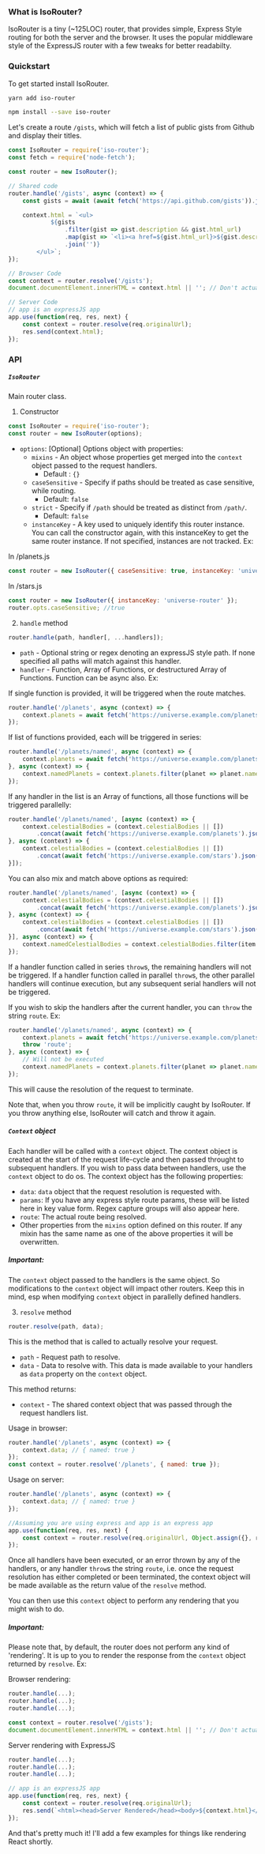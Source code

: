 ### What is IsoRouter?
IsoRouter is a tiny (~125LOC) router, that provides simple, Express Style routing for both the server and the browser. It uses the popular middleware style of the ExpressJS router with a few tweaks for better readabilty.

### Quickstart

To get started install IsoRouter.

```bash
yarn add iso-router
```
```bash
npm install --save iso-router
```

Let's create a route `/gists`, which will fetch a list of public gists from Github and display their titles.

```javascript
const IsoRouter = require('iso-router');
const fetch = require('node-fetch');

const router = new IsoRouter();

// Shared code
router.handle('/gists', async (context) => {
    const gists = await (await fetch('https://api.github.com/gists')).json();

    context.html = `<ul>
            ${gists
                .filter(gist => gist.description && gist.html_url)
                .map(gist => `<li><a href=${gist.html_url}>${gist.description}</a></li>`)
                .join('')}
        </ul>`;
});

// Browser Code
const context = router.resolve('/gists');
document.documentElement.innerHTML = context.html || ''; // Don't actually do this. innerHTML is BAD.

// Server Code
// app is an expressJS app
app.use(function(req, res, next) {
    const context = router.resolve(req.originalUrl);
    res.send(context.html);
});
```

### API

##### `IsoRouter`
Main router class.

1. Constructor

```js
const IsoRouter = require('iso-router');
const router = new IsoRouter(options);
```

- `options`: [Optional] Options object with properties:
    - `mixins` - An object whose properties get merged into the `context` object passed to the request handlers.
        - Default : `{}`
    - `caseSensitive` - Specify if paths should be treated as case sensitive, while routing.
        - Default: `false`
    - `strict` - Specify if `/path` should be treated as distinct from `/path/`.
        - Default: `false`
    - `instanceKey` - A key used to uniquely identify this router instance. You can call the constructor again, with this instanceKey to get the same router instance. If not specified, instances are not tracked. Ex:

In /planets.js
```js
const router = new IsoRouter({ caseSensitive: true, instanceKey: 'universe-router' });
```

In /stars.js
```js
const router = new IsoRouter({ instanceKey: 'universe-router' });
router.opts.caseSensitive; //true
```

2. `handle` method

```js
router.handle(path, handler[, ...handlers]);
```
- `path` - Optional string or regex denoting an expressJS style path. If none specified all paths will match against this handler.
- `handler` - Function, Array of Functions, or destructured Array of Functions. Function can be async also. Ex:

If single function is provided, it will be triggered when the route matches.
```js
router.handle('/planets', async (context) => {
    context.planets = await fetch('https://universe.example.com/planets').json();
});

```

If list of functions provided, each will be triggered in series:
```js
router.handle('/planets/named', async (context) => {
    context.planets = await fetch('https://universe.example.com/planets').json();
}, async (context) => {
    context.namedPlanets = context.planets.filter(planet => planet.name);
});
```

If any handler in the list is an Array of functions, all those functions will be triggered parallelly:
```js
router.handle('/planets/named', [async (context) => {
    context.celestialBodies = (context.celestialBodies || [])
        .concat(await fetch('https://universe.example.com/planets').json());
}, async (context) => {
    context.celestialBodies = (context.celestialBodies || [])
        .concat(await fetch('https://universe.example.com/stars').json());
}]);
```

You can also mix and match above options as required:
```js
router.handle('/planets/named', [async (context) => {
    context.celestialBodies = (context.celestialBodies || [])
        .concat(await fetch('https://universe.example.com/planets').json());
}, async (context) => {
    context.celestialBodies = (context.celestialBodies || [])
        .concat(await fetch('https://universe.example.com/stars').json());
}], async (context) => {
    context.namedCelestialBodies = context.celestialBodies.filter(item => item.name);
});
```

If a handler function called in series `throw`s, the remaining handlers will not be triggered. If a handler function called in parallel `throw`s, the other parallel handlers will continue execution, but any subsequent serial handlers will not be triggered.

If you wish to skip the handlers after the current handler, you can `throw` the string `route`. Ex:
```js
router.handle('/planets/named', async (context) => {
    context.planets = await fetch('https://universe.example.com/planets').json();
    throw 'route';
}, async (context) => {
    // Will not be executed
    context.namedPlanets = context.planets.filter(planet => planet.name);
});
```

This will cause the resolution of the request to terminate.

Note that, when you throw `route`, it will be implicitly caught by IsoRouter. If you throw anything else, IsoRouter will catch and throw it again.

##### `Context` object

Each handler will be called with a `context` object. The context object is created at the start of the request life-cycle and then passed throught to subsequent handlers. If you wish to pass data between handlers, use the `context` object to do os.
The context object has the following properties:
- `data`: `data` object that the request resolution is requested with.
- `params`: If you have any express style route params, these will be listed here in key value form. Regex capture groups will also appear here.
- `route`: The actual route being resolved.
- Other properties from the `mixins` option defined on this router. If any mixin has the same name as one of the above properties it will be overwritten.

##### Important:
The `context` object passed to the handlers is the same object. So modifications to the `context` object will impact other routers. Keep this in mind, esp when modifying `context` object in parallelly defined handlers.

3. `resolve` method

```js
router.resolve(path, data);
```

This is the method that is called to actually resolve your request.
- `path` - Request path to resolve.
- `data` - Data to resolve with. This data is made available to your handlers as `data` property on the `context` object.

This method returns:
- `context` - The shared context object that was passed through the request handlers list.

Usage in browser:
```js
router.handle('/planets', async (context) => {
    context.data; // { named: true }
});
const context = router.resolve('/planets', { named: true });
```

Usage on server:
```js
router.handle('/planets', async (context) => {
    context.data; // { named: true }
});

//Assuming you are using express and app is an express app
app.use(function(req, res, next) {
    const context = router.resolve(req.originalUrl, Object.assign({}, req.query, req.body));
});
```

Once all handlers have been executed, or an error thrown by any of the handlers, or any handler `throw`s the string `route`, i.e. once the request resolution has either completed or been terminated, the context object will be made available as the return value of the `resolve` method.

You can then use this `context` object to perform any rendering that you might wish to do.

##### Important:
Please note that, by default, the router does not perform any kind of 'rendering'. It is up to you to render the response from the `context` object returned by `resolve`. Ex:

Browser rendering:
```js
router.handle(...);
router.handle(...);
router.handle(...);

const context = router.resolve('/gists');
document.documentElement.innerHTML = context.html || ''; // Don't actually do this. innerHTML is BAD.
```

Server rendering with ExpressJS
```js
router.handle(...);
router.handle(...);
router.handle(...);

// app is an expressJS app
app.use(function(req, res, next) {
    const context = router.resolve(req.originalUrl);
    res.send(`<html><head>Server Rendered</head><body>${context.html}</body></html>`);
});
```

And that's pretty much it! I'll add a few examples for things like rendering React shortly.
